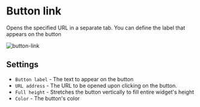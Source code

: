 # Button link
Opens the specified URL in a separate tab. You can define the label that appears on the button

![button-link](https://docs.cloudify.co/latest/images/ui/widgets/button-link.png)


## Settings
 
* `Button label` - The text to appear on the button
* `URL address` - The URL to be opened upon clicking on the button. 
* `Full height` - Stretches the button vertically to fill entire widget's height
* `Color` - The button's color
